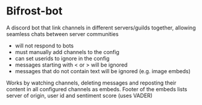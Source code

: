 # Bifrost-bot
A discord bot that link channels in different servers/guilds together, allowing seamless chats between server communities

- will not respond to bots 
- must manually add channels to the config
- can set userids to ignore in the config
- messages starting with < or > will be ignored 
- messages that do not contain text will be ignored (e.g. image embeds)

Works by watching channels, deleting messages and reposting their content in all configured channels as embeds. Footer of the embeds lists server of origin, user id and sentiment score (uses VADER) 
